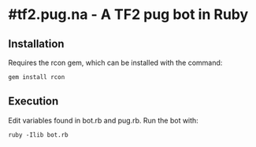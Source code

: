 #tf2.pug.na - A TF2 pug bot in Ruby
===================================

Installation
------------

Requires the rcon gem, which can be installed with the command:

    gem install rcon
    
Execution
---------

Edit variables found in bot.rb and pug.rb. Run the bot with:

    ruby -Ilib bot.rb


